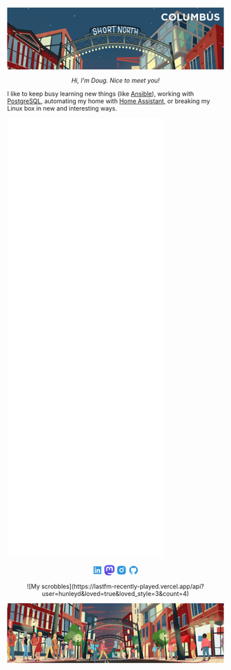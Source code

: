 ![](https://raw.githubusercontent.com/hunleyd/hunleyd/master/hero_header.jpg)

<p align=center>
<i>Hi, I'm Doug. Nice to meet you!</i>
</p>

I like to keep busy learning new things (like [Ansible](https://www.ansible.com/)), working with [PostgreSQL](https://www.postgresql.org/), automating my home with [Home Assistant](https://www.home-assistant.io/), or breaking my Linux box in new and interesting ways.

![Metrics](https://raw.githubusercontent.com/hunleyd/hunleyd/master/github-metrics.svg)

<p align=center>
<a href="https://www.linkedin.com/in/dhunley"><img src="https://raw.githubusercontent.com/hunleyd/hunleyd/master/linkedin-box-fill.png"></a> <a rel="me" href="https://fosstodon.org/@hunleyd"><img src="https://raw.githubusercontent.com/hunleyd/hunleyd/master/mastodon.svg" width="24" height="24"></a> <a href="https://www.instagram.com/doughunley"><img src="https://raw.githubusercontent.com/hunleyd/hunleyd/master/instagram-fill.png"></a> <a href="https://github.com/hunleyd"><img src="https://raw.githubusercontent.com/hunleyd/hunleyd/master/github-fill.png"></a>
</p>

<p align=center>![My scrobbles](https://lastfm-recently-played.vercel.app/api?user=hunleyd&loved=true&loved_style=3&count=4)</p>

![](https://raw.githubusercontent.com/hunleyd/hunleyd/master/hero_footer.jpg)

